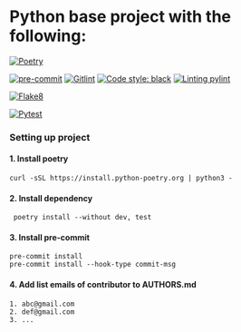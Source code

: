 # Python base project with the following:

[![Poetry](https://img.shields.io/badge/poetry-blue?logo=poetry)](https://github.com/python-poetry/poetry)

[![pre-commit](https://img.shields.io/badge/pre%20commit-orange?logo=pre-commit)](https://github.com/pre-commit/pre-commit)
[![Gitlint](https://img.shields.io/badge/gitlint-yellow?logo=git)](https://github.com/jorisroovers/gitlint)
[![Code style: black](https://img.shields.io/badge/code%20style-black-000000.svg)](https://github.com/psf/black)
[![Linting pylint](https://img.shields.io/badge/linting-pylint-yellowgreen)](https://github.com/pylint-dev/pylint)

[![Flake8](https://img.shields.io/badge/flake8-green?logo=python)](https://github.com/pylint-dev/pylint)

[![Pytest](https://img.shields.io/badge/pytest-red?logo=pytest)](https://github.com/pytest-dev/pytest)

### Setting up project

#### 1. Install poetry

```
curl -sSL https://install.python-poetry.org | python3 -
```

#### 2. Install dependency

```
 poetry install --without dev, test
```

#### 3. Install pre-commit

```
pre-commit install
pre-commit install --hook-type commit-msg
```

#### 4. Add list emails of contributor to AUTHORS.md

```
1. abc@gmail.com
2. def@gmail.com
3. ...
```
